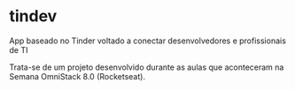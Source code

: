 # tindev
App baseado no Tinder voltado a conectar desenvolvedores e profissionais de TI

Trata-se de um projeto desenvolvido durante as aulas que aconteceram na Semana OmniStack 8.0 (Rocketseat).
